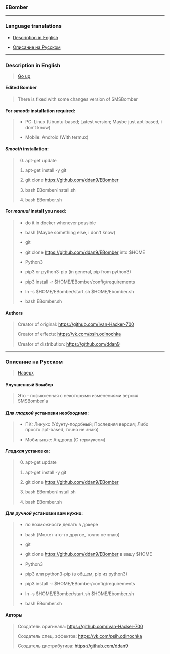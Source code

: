 ### EBomber

<title> jopa </title> 

----------------------------------------------

### Language translations

- [Description in English](#Description-in-English)

- [Описание на Русском](#Описание-на-Русском)

----------------------------------------------

### Description in English 

> [Go up](#Language-translations)

#### Edited Bomber

> There is fixed with some changes version of SMSBomber

#### For ***smooth*** installation required: 

> - PC: Linux (Ubuntu-based; Latest version; Maybe just apt-based, i don't know)
>  
> - Mobile: Android (With termux)

#### ***Smooth*** installation:

> 0. apt-get update
>
> 1. apt-get install -y git
>
> 2. git clone https://github.com/ddan9/EBomber
>
> 3. bash EBomber/install.sh
>
> 4. bash EBomber.sh

#### For ***manual*** install you need:

> - do it in docker whenever possible
>
> - bash (Maybe something else, i don't know)
> 
> - git
>
> - git clone https://github.com/ddan9/EBomber into $HOME
>
> - Python3
>
> - pip3 or python3-pip (in general, pip from python3)
>
> - pip3 install -r $HOME/EBomber/config/requirements
>
> - ln -s $HOME/EBomber/start.sh $HOME/Ebomber.sh
>
> - bash EBomber.sh

#### Authors

> Creator of original: https://github.com/Ivan-Hacker-700
>
> Creator of effects: https://vk.com/psih.odinochka
>
> Creator of distribution: https://github.com/ddan9

----------------------------------------------

### Описание на Русском

> [Наверх](#Language-translations)

#### Улучшенный Бомбер
 
> Это - пофиксенная с некоторыми изменениями версия SMSBomber'а

#### Для ***гладкой*** установки необходимо:

> - ПК: Линукс (Убунту-подобный; Последняя версия; Либо просто apt-based, точно не знаю)
>
> - Мобильные: Андроид (С термуксом)

#### ***Гладкая*** установка:

> 0. apt-get update 
>
> 1. apt-get install -y git
>
> 2. git clone https://github.com/ddan9/EBomber
> 
> 3. bash EBomber/install.sh
>
> 4. bash EBomber.sh

#### Для ***ручной*** установки вам нужно:

> - по возможности делать в докере
>
> - bash (Может что-то другое, точно не знаю)
>
> - git
> 
> - git clone https://github.com/ddan9/EBomber в вашу $HOME
>
> - Python3
>
> - pip3 или python3-pip (в общем, pip из python3)
>
> - pip3 install -r $HOME/EBomber/config/requirements
>
> - ln -s $HOME/EBomber/start.sh $HOME/Ebomber.sh
>
> - bash EBomber.sh

#### Авторы

> Создатель оригинала: https://github.com/Ivan-Hacker-700
>
> Создатель спец. эффектов: https://vk.com/psih.odinochka
>
> Создатель дистрибутива: https://github.com/ddan9
